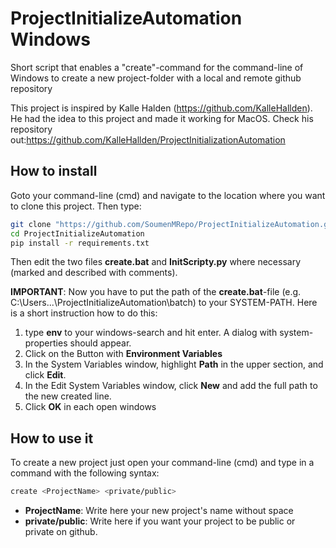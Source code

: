 # ProjectInitializeAutomation Windows

Short script that enables a "create"-command for the command-line of Windows to create a new project-folder with a local and remote github repository

This project is inspired by Kalle Halden (https://github.com/KalleHallden). He had the idea to this project and made it working for MacOS. Check his repository out:https://github.com/KalleHallden/ProjectInitializationAutomation

## How to install

Goto your command-line (cmd) and navigate to the location where you want to clone this project. Then type:

```bash
git clone "https://github.com/SoumenMRepo/ProjectInitializeAutomation.git"
cd ProjectInitializeAutomation
pip install -r requirements.txt
```

Then edit the two files **create.bat** and **InitScripty.py** where necessary (marked and described with comments).

**IMPORTANT**: Now you have to put the path of the **create.bat**-file (e.g. C:\Users\...\ProjectInitializeAutomation\batch) to your SYSTEM-PATH. Here is a short instruction how to do this:

1. type **env** to your windows-search and hit enter. A dialog with system-properties should appear.
2. Click on the Button with **Environment Variables**
3. In the System Variables window, highlight **Path** in the upper section, and click **Edit**.
4. In the Edit System Variables window, click **New** and add the full path to the new created line.
5. Click **OK** in each open windows

## How to use it

To create a new project just open your command-line (cmd) and type in a command with the following syntax:

```bash
create <ProjectName> <private/public>
```

- **ProjectName**: Write here your new project's name without space
- **private/public**: Write here if you want your project to be public or private on github.

